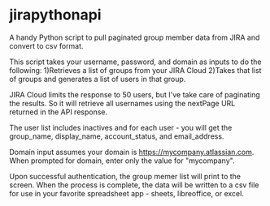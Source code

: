 # jirapythonapi
A handy Python script to pull paginated group member data from JIRA and convert to csv format.

This script takes your username, password, and domain as inputs to do the following: 
1)Retrieves a list of groups from your JIRA Cloud 
2)Takes that list of groups and generates a list of users in that group. 

JIRA Cloud limits the response to 50 users, but I've take care of paginating the results. So it will retrieve all usernames using the nextPage URL returned in the API response. 

The user list includes inactives and for each user - you will get the group_name, display_name, account_status, and email_address. 

Domain input assumes your domain is https://mycompany.atlassian.com. When prompted for domain, enter only the value for "mycompany". 

Upon successful authentication, the group memer list will print to the screen. When the process is complete, the data will be written to a csv file for use in your favorite spreadsheet app - sheets, libreoffice, or excel. 
